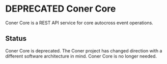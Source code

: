 # **DEPRECATED** Coner Core

Coner Core is a REST API service for core autocross event operations.

## Status

Coner Core is deprecated. The Coner project has changed direction with a different software architecture in mind. Coner Core is no longer needed.

